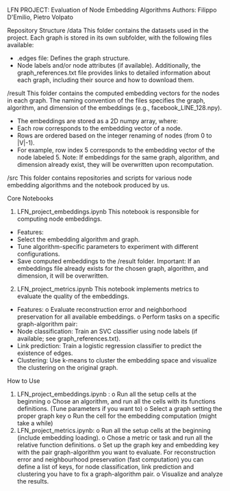 LFN PROJECT: Evaluation of Node Embedding Algorithms
Authors: Filippo D'Emilio, Pietro Volpato

Repository Structure
/data
This folder contains the datasets used in the project. Each graph is stored in its own subfolder, with the following files available:
* .edges file: Defines the graph structure.
* Node labels and/or node attributes (if available).
Additionally, the graph_references.txt file provides links to detailed information about each graph, including their source and how to download them.

/result
This folder contains the computed embedding vectors for the nodes in each graph. The naming convention of the files specifies the graph, algorithm, and dimension of the embeddings (e.g., facebook_LINE_128.npy).
* The embeddings are stored as a 2D numpy array, where:
* Each row corresponds to the embedding vector of a node.
* Rows are ordered based on the integer renaming of nodes (from 0 to |V|-1).
* For example, row index 5 corresponds to the embedding vector of the node labeled 5.
Note: If embeddings for the same graph, algorithm, and dimension already exist, they will be overwritten upon recomputation.

/src
This folder contains repositories and scripts for various node embedding algorithms and the notebook produced by us.

Core Notebooks
1) LFN_project_embeddings.ipynb
This notebook is responsible for computing node embeddings.
* Features:
* Select the embedding algorithm and graph.
* Tune algorithm-specific parameters to experiment with different configurations.
* Save computed embeddings to the /result folder.
Important: If an embeddings file already exists for the chosen graph, algorithm, and dimension, it will be overwritten.
2) LFN_project_metrics.ipynb
This notebook implements metrics to evaluate the quality of the embeddings.
* Features:
o Evaluate reconstruction error and neighborhood preservation for all available embeddings.
o Perform tasks on a specific graph-algorithm pair:
* Node classification: Train an SVC classifier using node labels (if available; see graph_references.txt).
* Link prediction: Train a logistic regression classifier to predict the existence of edges.
* Clustering: Use k-means to cluster the embedding space and visualize the clustering on the original graph.

How to Use
1. LFN_project_embeddings.ipynb :
o Run all the setup cells at the beginning
o Chose an algorithm, and run all the cells with its functions definitions. (Tune parameters if you want to)
o Select a graph setting the proper graph key
o Run the cell for the embedding computation (might take a while)
2. LFN_project_metrics.ipynb:
o Run all the setup cells at the beginning (include embedding loading).
o Chose a metric or task and run all the relative function definitions.
o Set up the graph key and embedding key with the pair graph-algorithm you want to evaluate. For reconstruction error and neighbourhood preservation (fast computation) you can define a list of keys, for node classification, link prediction and clustering you have to fix a graph-algorithm pair.
o Visualize and analyze the results.

